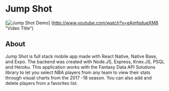 

# Jump Shot
[![Jump Shot Demo](jumpshotdemo.png)]
(http://www.youtube.com/watch?v=eAmfqdueXM8 "Video Title")

## About

Jump Shot is full stack mobile app made with React Native,
Native Base, and Expo. The backend was created with Node.JS, 
Express, Knex.JS, PSQL and Heroku. This application works with
the Fantasy Data API Solutions library to let you select NBA players
from any team to view their stats through visual charts from the
2017 -18 season.
You can also add and delete players from a favorites list.
